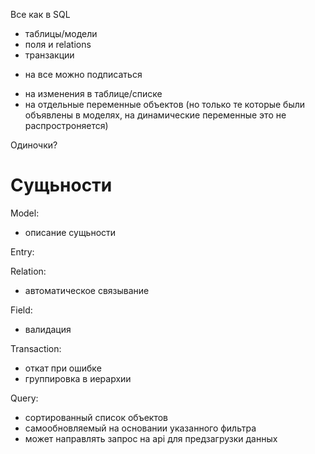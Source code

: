 
Все как в SQL
- таблицы/модели
- поля и relations
- транзакции

+ на все можно подписаться
- на изменения в таблице/списке
- на отдельные переменные объектов (но только те которые были объявлены в моделях,
на динамические переменные это не распростроняется)

Одиночки?

Сущьности
=========

Model:
- описание сущьности

Entry:


Relation:
- автоматическое связывание 

Field:
- валидация

Transaction:
- откат при ошибке
- группировка в иерархии

Query:
- сортированный список объектов
- самообновляемый на основании указанного фильтра
- может направлять запрос на api для предзагрузки данных

